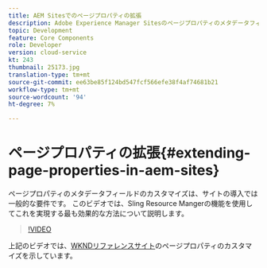 ```yaml
---
title: AEM Sitesでのページプロパティの拡張
description: Adobe Experience Manager Sitesのページプロパティのメタデータフィールドを拡張する方法を説明します。 このビデオでは、Sling Resource Mangerの機能を使用してこれを実現する最も効果的な方法について説明します。
topic: Development
feature: Core Components
role: Developer
version: cloud-service
kt: 243
thumbnail: 25173.jpg
translation-type: tm+mt
source-git-commit: ee63be85f124bd547fcf566efe38f4af74681b21
workflow-type: tm+mt
source-wordcount: '94'
ht-degree: 7%

---
```



# ページプロパティの拡張{#extending-page-properties-in-aem-sites}

ページプロパティのメタデータフィールドのカスタマイズは、サイトの導入では一般的な要件です。 このビデオでは、Sling Resource Mangerの機能を使用してこれを実現する最も効果的な方法について説明します。

>[!VIDEO](https://video.tv.adobe.com/v/25173?quality=9&learn=on)

上記のビデオでは、[WKNDリファレンスサイト](https://github.com/adobe/aem-guides-wknd)のページプロパティのカスタマイズを示しています。
